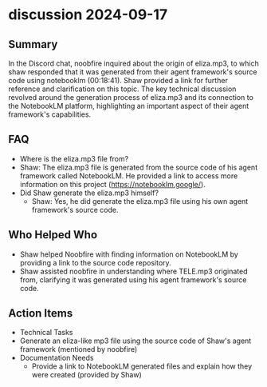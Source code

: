 # discussion 2024-09-17

## Summary

In the Discord chat, noobfire inquired about the origin of eliza.mp3, to which shaw responded that it was generated from their agent framework's source code using notebooklm (00:18:41). Shaw provided a link for further reference and clarification on this topic. The key technical discussion revolved around the generation process of eliza.mp3 and its connection to the NotebookLM platform, highlighting an important aspect of their agent framework's capabilities.

## FAQ

- Where is the eliza.mp3 file from?
- Shaw: The eliza.mp3 file is generated from the source code of his agent framework called NotebookLM. He provided a link to access more information on this project (https://notebooklm.google/).
- Did Shaw generate the eliza.mp3 himself?
    - Shaw: Yes, he did generate the eliza.mp3 file using his own agent framework's source code.

## Who Helped Who

- Shaw helped Noobfire with finding information on NotebookLM by providing a link to the source code repository.
- Shaw assisted noobfire in understanding where TELE.mp3 originated from, clarifying it was generated using his agent framework's source code.

## Action Items

- Technical Tasks
- Generate an eliza-like mp3 file using the source code of Shaw's agent framework (mentioned by noobfire)
- Documentation Needs
    - Provide a link to NotebookLM generated files and explain how they were created (provided by Shaw)
